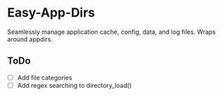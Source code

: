 # Easy-App-Dirs
Seamlessly manage application cache, config, data, and log files. Wraps around appdirs.


## ToDo
- [ ] Add file categories
- [ ] Add regex searching to directory_load()
